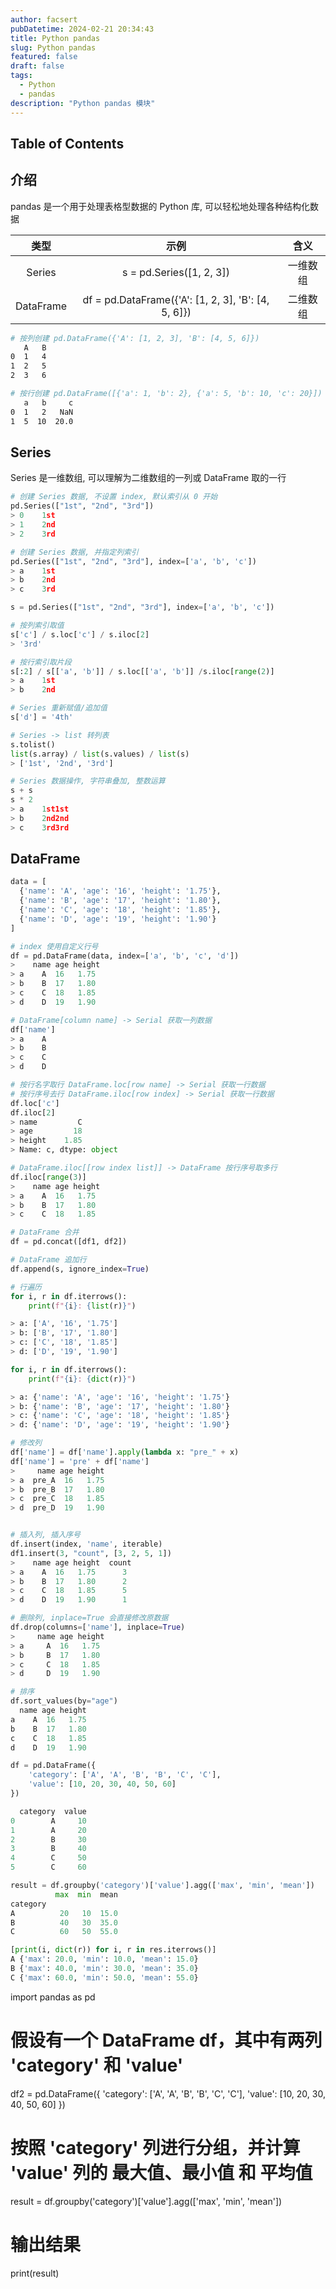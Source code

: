 ```yaml
---
author: facsert
pubDatetime: 2024-02-21 20:34:43
title: Python pandas
slug: Python pandas
featured: false
draft: false
tags:
  - Python
  - pandas
description: "Python pandas 模块"
---
```


## Table of Contents

## 介绍

pandas 是一个用于处理表格型数据的 Python 库, 可以轻松地处理各种结构化数据  

|类型|示例|含义|
|:--:|:--:|:--:|
|Series|s = pd.Series([1, 2, 3])|一维数组|
|DataFrame|df = pd.DataFrame({'A': [1, 2, 3], 'B': [4, 5, 6]})|二维数组|

```bash
# 按列创建 pd.DataFrame({'A': [1, 2, 3], 'B': [4, 5, 6]})
   A   B     
0  1   4  
1  2   5 
2  3   6

# 按行创建 pd.DataFrame([{'a': 1, 'b': 2}, {'a': 5, 'b': 10, 'c': 20}])
   a   b     c
0  1   2   NaN
1  5  10  20.0
```

## Series

Series 是一维数组, 可以理解为二维数组的一列或 DataFrame 取的一行  

```py
# 创建 Series 数据, 不设置 index, 默认索引从 0 开始
pd.Series(["1st", "2nd", "3rd"])
> 0    1st
> 1    2nd
> 2    3rd

# 创建 Series 数据, 并指定列索引
pd.Series(["1st", "2nd", "3rd"], index=['a', 'b', 'c'])
> a    1st
> b    2nd
> c    3rd

s = pd.Series(["1st", "2nd", "3rd"], index=['a', 'b', 'c'])

# 按列索引取值
s['c'] / s.loc['c'] / s.iloc[2]
> '3rd'

# 按行索引取片段
s[:2] / s[['a', 'b']] / s.loc[['a', 'b']] /s.iloc[range(2)]
> a    1st
> b    2nd

# Series 重新赋值/追加值
s['d'] = '4th'

# Series -> list 转列表
s.tolist()
list(s.array) / list(s.values) / list(s)
> ['1st', '2nd', '3rd']

# Series 数据操作, 字符串叠加, 整数运算
s + s
s * 2
> a    1st1st
> b    2nd2nd
> c    3rd3rd
```

## DataFrame

```py
data = [
  {'name': 'A', 'age': '16', 'height': '1.75'}, 
  {'name': 'B', 'age': '17', 'height': '1.80'}, 
  {'name': 'C', 'age': '18', 'height': '1.85'}, 
  {'name': 'D', 'age': '19', 'height': '1.90'}
]

# index 使用自定义行号
df = pd.DataFrame(data, index=['a', 'b', 'c', 'd'])
>    name age height
> a    A  16   1.75
> b    B  17   1.80
> c    C  18   1.85
> d    D  19   1.90

# DataFrame[column name] -> Serial 获取一列数据
df['name']
> a    A
> b    B
> c    C
> d    D

# 按行名字取行 DataFrame.loc[row name] -> Serial 获取一行数据
# 按行序号去行 DataFrame.iloc[row index] -> Serial 获取一行数据
df.loc['c']
df.iloc[2]
> name         C
> age         18
> height    1.85
> Name: c, dtype: object

# DataFrame.iloc[[row index list]] -> DataFrame 按行序号取多行
df.iloc[range(3)]
>    name age height
> a    A  16   1.75
> b    B  17   1.80
> c    C  18   1.85

# DataFrame 合并
df = pd.concat([df1, df2])

# DataFrame 追加行
df.append(s, ignore_index=True)
```

```py
# 行遍历
for i, r in df.iterrows():
    print(f"{i}: {list(r)}")

> a: ['A', '16', '1.75']
> b: ['B', '17', '1.80']
> c: ['C', '18', '1.85']
> d: ['D', '19', '1.90']

for i, r in df.iterrows():
    print(f"{i}: {dict(r)}")

> a: {'name': 'A', 'age': '16', 'height': '1.75'}
> b: {'name': 'B', 'age': '17', 'height': '1.80'}
> c: {'name': 'C', 'age': '18', 'height': '1.85'}
> d: {'name': 'D', 'age': '19', 'height': '1.90'}

# 修改列
df['name'] = df['name'].apply(lambda x: "pre_" + x)
df['name'] = 'pre' + df['name']
>     name age height
> a  pre_A  16   1.75
> b  pre_B  17   1.80
> c  pre_C  18   1.85
> d  pre_D  19   1.90


# 插入列, 插入序号
df.insert(index, 'name', iterable)
df1.insert(3, "count", [3, 2, 5, 1])
>    name age height  count
> a    A  16   1.75      3
> b    B  17   1.80      2
> c    C  18   1.85      5
> d    D  19   1.90      1

# 删除列, inplace=True 会直接修改原数据
df.drop(columns=['name'], inplace=True)
>     name age height
> a     A  16   1.75
> b     B  17   1.80
> c     C  18   1.85
> d     D  19   1.90
```

```py
# 排序
df.sort_values(by="age")
  name age height
a    A  16   1.75
b    B  17   1.80
c    C  18   1.85
d    D  19   1.90

df = pd.DataFrame({
    'category': ['A', 'A', 'B', 'B', 'C', 'C'],
    'value': [10, 20, 30, 40, 50, 60]
})

  category  value
0        A     10
1        A     20
2        B     30
3        B     40
4        C     50
5        C     60

result = df.groupby('category')['value'].agg(['max', 'min', 'mean'])
          max  min  mean
category
A          20   10  15.0
B          40   30  35.0
C          60   50  55.0

[print(i, dict(r)) for i, r in res.iterrows()]
A {'max': 20.0, 'min': 10.0, 'mean': 15.0}
B {'max': 40.0, 'min': 30.0, 'mean': 35.0}
C {'max': 60.0, 'min': 50.0, 'mean': 55.0}
```

import pandas as pd

# 假设有一个 DataFrame df，其中有两列 'category' 和 'value'
df2 = pd.DataFrame({
    'category': ['A', 'A', 'B', 'B', 'C', 'C'],
    'value': [10, 20, 30, 40, 50, 60]
})

# 按照 'category' 列进行分组，并计算 'value' 列的 最大值、最小值 和 平均值
result = df.groupby('category')['value'].agg(['max', 'min', 'mean'])

# 输出结果
print(result)